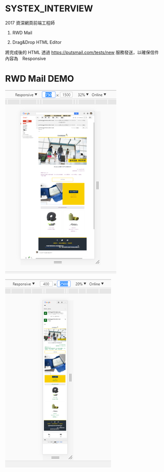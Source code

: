 # SYSTEX_INTERVIEW

2017 資深網頁前端工程師

1. RWD Mail

2. Drag&Drop HTML Editor

將完成後的 HTML 透過 https://putsmail.com/tests/new 服務發送，以確保信件內容為　Responsive

# RWD Mail DEMO

![image](https://raw.githubusercontent.com/yoyo82725/SYSTEX_INTERVIEW/master/RWD_MAIL1.png)

![image](https://raw.githubusercontent.com/yoyo82725/SYSTEX_INTERVIEW/master/RWD_MAIL2.png)